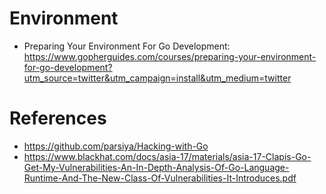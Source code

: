 # Environment

- Preparing Your Environment For Go Development: https://www.gopherguides.com/courses/preparing-your-environment-for-go-development?utm_source=twitter&utm_campaign=install&utm_medium=twitter

# References

* https://github.com/parsiya/Hacking-with-Go
* https://www.blackhat.com/docs/asia-17/materials/asia-17-Clapis-Go-Get-My-Vulnerabilities-An-In-Depth-Analysis-Of-Go-Language-Runtime-And-The-New-Class-Of-Vulnerabilities-It-Introduces.pdf
